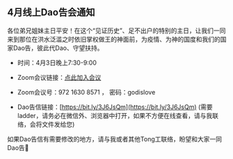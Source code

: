 ## 4月线上Dao告会通知

各位弟兄姐妹主日平安！在这个“见证历史”、足不出户的特别的主日，让我们一同来到那位在洪水泛滥之时依旧掌权做王的神面前，为疫情、为神的国度和我们的国家Dao告，彼此代Dao、守望扶持。

- 时间：4月3日晚上7:30-9:00

- Zoom会议链接：[点此加入会议](https://zoom.us/j/97216308571?pwd=ZEVHVFJQcGNyQ1dUcktXRjF5dGtWUT09)

- Zoom会议号：972 1630 8571 ， 密码：godislove

- Dao告信链接：[https://bit.ly/3J6JsQm](https://bit.ly/3J6JsQm) (需要ladder，请务必在微信外、浏览器中打开，如果不方便在线查看，请与我联络，会将文件发给您)

如果Dao告信有需要修改的地方，请与我或者其他Tong工联络，盼望和大家一同Dao告🙏

